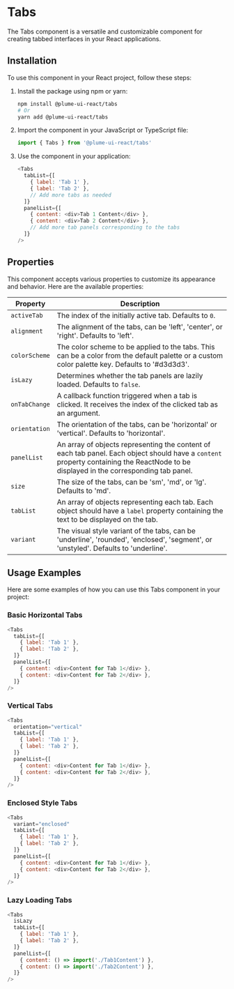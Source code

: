 # Tabs

The Tabs component is a versatile and customizable component for creating tabbed interfaces in your React applications.

## Installation

To use this component in your React project, follow these steps:

1. Install the package using npm or yarn:

   ```bash
   npm install @plume-ui-react/tabs
   # Or
   yarn add @plume-ui-react/tabs
   ```

2. Import the component in your JavaScript or TypeScript file:

   ```javascript
   import { Tabs } from '@plume-ui-react/tabs'
   ```

3. Use the component in your application:

   ```javascript
   <Tabs
     tabList={[
       { label: 'Tab 1' },
       { label: 'Tab 2' },
       // Add more tabs as needed
     ]}
     panelList={[
       { content: <div>Tab 1 Content</div> },
       { content: <div>Tab 2 Content</div> },
       // Add more tab panels corresponding to the tabs
     ]}
   />
   ```

## Properties

This component accepts various properties to customize its appearance and behavior. Here are the available properties:

| Property       | Description                                                                                                                                                                       |
| -------------- | --------------------------------------------------------------------------------------------------------------------------------------------------------------------------------- |
| `activeTab`    | The index of the initially active tab. Defaults to `0`.                                                                                                                             |
| `alignment`    | The alignment of the tabs, can be 'left', 'center', or 'right'. Defaults to 'left'.                                                                                                |
| `colorScheme`  | The color scheme to be applied to the tabs. This can be a color from the default palette or a custom color palette key. Defaults to '#d3d3d3'.                                   |
| `isLazy`       | Determines whether the tab panels are lazily loaded. Defaults to `false`.                                                                                                         |
| `onTabChange`  | A callback function triggered when a tab is clicked. It receives the index of the clicked tab as an argument.                                                                     |
| `orientation`  | The orientation of the tabs, can be 'horizontal' or 'vertical'. Defaults to 'horizontal'.                                                                                        |
| `panelList`    | An array of objects representing the content of each tab panel. Each object should have a `content` property containing the ReactNode to be displayed in the corresponding tab panel. |
| `size`         | The size of the tabs, can be 'sm', 'md', or 'lg'. Defaults to 'md'.                                                                                                               |
| `tabList`      | An array of objects representing each tab. Each object should have a `label` property containing the text to be displayed on the tab.                                           |
| `variant`      | The visual style variant of the tabs, can be 'underline', 'rounded', 'enclosed', 'segment', or 'unstyled'. Defaults to 'underline'.                                              |

## Usage Examples

Here are some examples of how you can use this Tabs component in your project:

### Basic Horizontal Tabs

```javascript
<Tabs
  tabList={[
    { label: 'Tab 1' },
    { label: 'Tab 2' },
  ]}
  panelList={[
    { content: <div>Content for Tab 1</div> },
    { content: <div>Content for Tab 2</div> },
  ]}
/>
```

### Vertical Tabs

```javascript
<Tabs
  orientation="vertical"
  tabList={[
    { label: 'Tab 1' },
    { label: 'Tab 2' },
  ]}
  panelList={[
    { content: <div>Content for Tab 1</div> },
    { content: <div>Content for Tab 2</div> },
  ]}
/>
```

### Enclosed Style Tabs

```javascript
<Tabs
  variant="enclosed"
  tabList={[
    { label: 'Tab 1' },
    { label: 'Tab 2' },
  ]}
  panelList={[
    { content: <div>Content for Tab 1</div> },
    { content: <div>Content for Tab 2</div> },
  ]}
/>
```

### Lazy Loading Tabs

```javascript
<Tabs
  isLazy
  tabList={[
    { label: 'Tab 1' },
    { label: 'Tab 2' },
  ]}
  panelList={[
    { content: () => import('./Tab1Content') },
    { content: () => import('./Tab2Content') },
  ]}
/>
```

